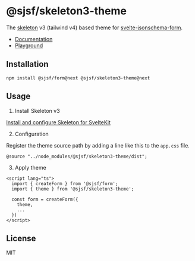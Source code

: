 # @sjsf/skeleton3-theme

The [skeleton](https://github.com/skeletonlabs/skeleton) v3 (tailwind v4) based theme for [svelte-jsonschema-form](https://github.com/x0k/svelte-jsonschema-form).

- [Documentation](https://x0k.github.io/svelte-jsonschema-form/v2/themes/skeleton3/)
- [Playground](https://x0k.github.io/svelte-jsonschema-form/playground2/)

## Installation

```shell
npm install @sjsf/form@next @sjsf/skeleton3-theme@next
```

## Usage

1. Install Skeleton v3

[Install and configure Skeleton for SvelteKit](https://www.skeleton.dev/docs/get-started/installation/sveltekit)

2. Configuration

Register the theme source path by adding a line like this to the `app.css` file.

`@source "../node_modules/@sjsf/skeleton3-theme/dist";`

3. Apply theme

```svelte
<script lang="ts">
  import { createForm } from '@sjsf/form';
  import { theme } from '@sjsf/skeleton3-theme';

  const form = createForm({
    theme,
    ...
  })
</script>
```

## License

MIT
